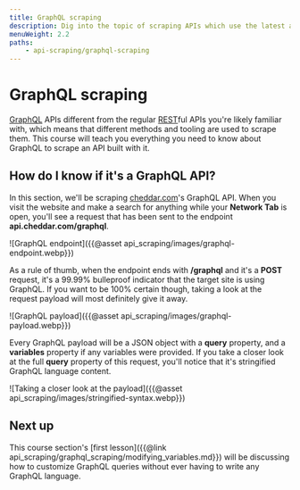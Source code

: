 ```yaml
---
title: GraphQL scraping
description: Dig into the topic of scraping APIs which use the latest and greatest API technology - GraphQL. GraphQL APIs are very different from regular REST APIs.
menuWeight: 2.2
paths:
    - api-scraping/graphql-scraping
---
```


# [](#graphql-scraping) GraphQL scraping

[GraphQL](https://graphql.org/) APIs different from the regular [REST](https://www.redhat.com/en/topics/api/what-is-a-rest-api)ful APIs you're likely familiar with, which means that different methods and tooling are used to scrape them. This course will teach you everything you need to know about GraphQL to scrape an API built with it.

## [](#graphql-endpoints) How do I know if it's a GraphQL API?

In this section, we'll be scraping [cheddar.com](https://cheddar.com)'s GraphQL API. When you visit the website and make a search for anything while your **Network Tab** is open, you'll see a request that has been sent to the endpoint **api.cheddar.com/graphql**.

![GraphQL endpoint]({{@asset api_scraping/images/graphql-endpoint.webp}})

As a rule of thumb, when the endpoint ends with **/graphql** and it's a **POST** request, it's a 99.99% bulleproof indicator that the target site is using GraphQL. If you want to be 100% certain though, taking a look at the request payload will most definitely give it away.

![GraphQL payload]({{@asset api_scraping/images/graphql-payload.webp}})

Every GraphQL payload will be a JSON object with a **query** property, and a **variables** property if any variables were provided. If you take a closer look at the full **query** property of this request, you'll notice that it's stringified GraphQL language content.

![Taking a closer look at the payload]({{@asset api_scraping/images/stringified-syntax.webp}})

## [](#next) Next up

This course section's [first lesson]({{@link api_scraping/graphql_scraping/modifying_variables.md}}) will be discussing how to customize GraphQL queries without ever having to write any GraphQL language.
